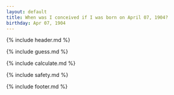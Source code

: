 ```yaml
---
layout: default
title: When was I conceived if I was born on April 07, 1904?
birthday: Apr 07, 1904
---
```


{% include header.md %}

{% include guess.md %}

{% include calculate.md %}

{% include safety.md %}

{% include footer.md %}



